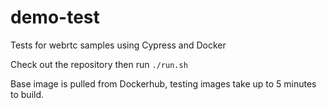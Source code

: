 # demo-test

Tests for webrtc samples using Cypress and Docker

Check out the repository then run `./run.sh`

Base image is pulled from Dockerhub, testing images take up to 5 minutes to build.